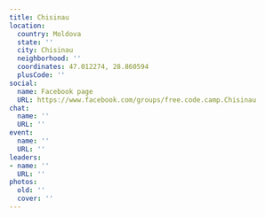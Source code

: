 ```yaml
---
title: Chisinau
location:
  country: Moldova
  state: ''
  city: Chisinau
  neighborhood: ''
  coordinates: 47.012274, 28.860594
  plusCode: ''
social:
  name: Facebook page
  URL: https://www.facebook.com/groups/free.code.camp.Chisinau
chat:
  name: ''
  URL: ''
event:
  name: ''
  URL: ''
leaders:
- name: ''
  URL: ''
photos:
  old: ''
  cover: ''
---
```

